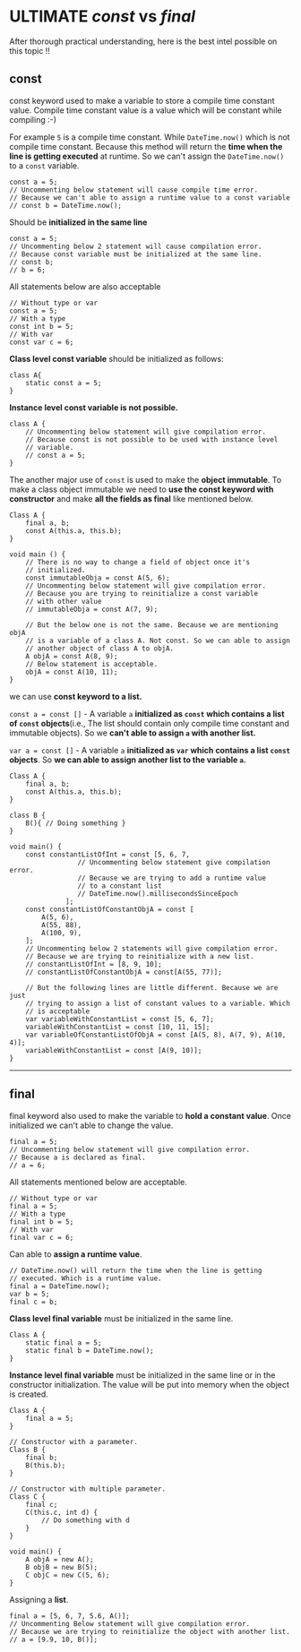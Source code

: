# **ULTIMATE** *const* vs *final* 

After thorough practical understanding, here is the best intel possible on this topic !!

## **const**

const keyword used to make a variable to store a compile time constant value. Compile time constant value is a value which will be constant while compiling :-)

For example `5` is a compile time constant. While `DateTime.now()` which is not compile time constant. Because this method will return the __time when the line is getting executed__ at runtime. So we can't assign the `DateTime.now()` to a `const` variable.
```
const a = 5;
// Uncommenting below statement will cause compile time error.
// Because we can't able to assign a runtime value to a const variable
// const b = DateTime.now();
```
Should be **initialized in the same line**
```
const a = 5;
// Uncommenting below 2 statement will cause compilation error.
// Because const variable must be initialized at the same line.
// const b;
// b = 6;
```
All statements below are also acceptable
```
// Without type or var
const a = 5;
// With a type
const int b = 5;
// With var
const var c = 6;
```
__Class level const variable__ should be initialized as follows:
```
class A{
    static const a = 5;
}
```
__Instance level const variable is not possible.__
```
class A {
    // Uncommenting below statement will give compilation error.
    // Because const is not possible to be used with instance level 
    // variable.
    // const a = 5;
}
```
The another major use of `const` is used to make the **object immutable**. To make a class object immutable we need to __use the const keyword with constructor__ and make __all the fields as final__ like mentioned below.
```
Class A {
    final a, b;
    const A(this.a, this.b);
}

void main () {
    // There is no way to change a field of object once it's 
    // initialized.
    const immutableObja = const A(5, 6);
    // Uncommenting below statement will give compilation error.
    // Because you are trying to reinitialize a const variable
    // with other value
    // immutableObja = const A(7, 9);

    // But the below one is not the same. Because we are mentioning objA 
    // is a variable of a class A. Not const. So we can able to assign
    // another object of class A to objA.
    A objA = const A(8, 9);
    // Below statement is acceptable.
    objA = const A(10, 11);
}
```
we can use __const keyword to a list.__

`const a = const []` - A variable `a` __initialized as `const` which contains a list of `const` objects__(i.e., The list should contain only compile time constant and immutable objects). So we __can't able to assign `a` with another list.__

`var a = const []` - A variable `a` __initialized as `var` which contains a list `const` objects__. So __we can able to assign another list to the variable `a`.__
```
Class A {
    final a, b;
    const A(this.a, this.b);
}

class B {
    B(){ // Doing something }
}

void main() {
    const constantListOfInt = const [5, 6, 7,
                 // Uncommenting below statement give compilation error.
                 // Because we are trying to add a runtime value
                 // to a constant list
                 // DateTime.now().millisecondsSinceEpoch
              ];
    const constantListOfConstantObjA = const [
        A(5, 6),
        A(55, 88),
        A(100, 9),
    ];
    // Uncommenting below 2 statements will give compilation error.
    // Because we are trying to reinitialize with a new list.
    // constantListOfInt = [8, 9, 10];
    // constantListOfConstantObjA = const[A(55, 77)];

    // But the following lines are little different. Because we are just
    // trying to assign a list of constant values to a variable. Which 
    // is acceptable
    var variableWithConstantList = const [5, 6, 7];
    variableWithConstantList = const [10, 11, 15];
    var variableOfConstantListOfObjA = const [A(5, 8), A(7, 9), A(10, 4)];
    variableWithConstantList = const [A(9, 10)];
}
```

---

## **final**

final keyword also used to make the variable to __hold a constant value__. Once initialized we can't able to change the value.

```
final a = 5;
// Uncommenting below statement will give compilation error.
// Because a is declared as final.
// a = 6;
```

All statements mentioned below are acceptable.

```
// Without type or var
final a = 5;
// With a type
final int b = 5;
// With var
final var c = 6;
```

Can able to __assign a runtime value__.

```
// DateTime.now() will return the time when the line is getting
// executed. Which is a runtime value.
final a = DateTime.now();
var b = 5;
final c = b;
```

__Class level final variable__ must be initialized in the same line.

```
Class A {
    static final a = 5;
    static final b = DateTime.now();
}
```

__Instance level final variable__ must be initialized in the same line or in the constructor initialization. The value will be put into memory when the object is created.
```
Class A {
    final a = 5;
}

// Constructor with a parameter.
Class B {
    final b;
    B(this.b);
}

// Constructor with multiple parameter.
Class C {
    final c;
    C(this.c, int d) {
        // Do something with d
    }
}

void main() {
    A objA = new A();
    B objB = new B(5);
    C objC = new C(5, 6);
}
```

Assigning a __list__.

```
final a = [5, 6, 7, 5.6, A()];
// Uncommenting Below statement will give compilation error.
// Because we are trying to reinitialize the object with another list.
// a = [9.9, 10, B()];
```